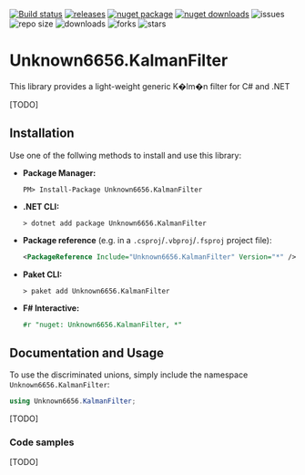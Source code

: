 [![Build status](https://ci.appveyor.com/api/projects/status/489k0h78lm63w2sd?svg=true)](https://ci.appveyor.com/project/Unknown6656-Megacorp/Unknown6656.KalmanFilter)
[![releases](https://img.shields.io/github/downloads/Unknown6656-Megacorp/Unknown6656.KalmanFilter/total)](https://github.com/Unknown6656-Megacorp/Unknown6656.KalmanFilter/releases)
[![nuget package](https://img.shields.io/nuget/vpre/Unknown6656.KalmanFilter)](https://www.nuget.org/packages/Unknown6656.KalmanFilter/)
[![nuget downloads](https://img.shields.io/nuget/dt/Unknown6656.KalmanFilter)](https://www.nuget.org/packages/Unknown6656.KalmanFilter/)
![issues](https://img.shields.io/github/issues/Unknown6656-Megacorp/Unknown6656.KalmanFilter)
![repo size](https://img.shields.io/github/repo-size/Unknown6656-Megacorp/Unknown6656.KalmanFilter)
![downloads](https://img.shields.io/github/downloads/Unknown6656-Megacorp/Unknown6656.KalmanFilter/total)
![forks](https://img.shields.io/github/forks/Unknown6656-Megacorp/Unknown6656.KalmanFilter)
![stars](https://img.shields.io/github/stars/Unknown6656-Megacorp/Unknown6656.KalmanFilter)


# Unknown6656.KalmanFilter
This library provides a light-weight generic K�lm�n filter for C# and .NET

[TODO]


## Installation
Use one of the follwing methods to install and use this library:

- **Package Manager:**
    ```batch
    PM> Install-Package Unknown6656.KalmanFilter
    ```
- **.NET CLI:**
    ```batch
    > dotnet add package Unknown6656.KalmanFilter
    ```
- **Package reference** (e.g. in a `.csproj`/`.vbproj`/`.fsproj` project file):
    ```xml
    <PackageReference Include="Unknown6656.KalmanFilter" Version="*" />
    ```
- **Paket CLI:**
    ```batch
    > paket add Unknown6656.KalmanFilter
    ```
- **F# Interactive:**
    ```fsharp
    #r "nuget: Unknown6656.KalmanFilter, *"
    ```

## Documentation and Usage
To use the discriminated unions, simply include the namespace `Unknown6656.KalmanFilter`:
```csharp
using Unknown6656.KalmanFilter;
```

[TODO]


### Code samples
[TODO]
